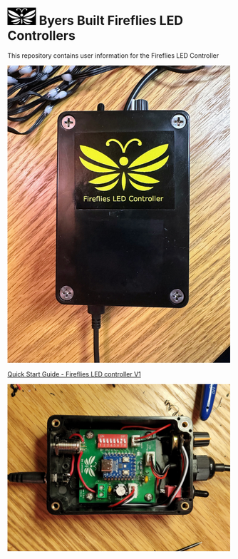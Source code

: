 # <img src="/assets/Firefly_basic_logo.png" width="64">  Byers Built Fireflies LED Controllers
This repository contains user information for the Fireflies LED Controller

<img src="assets/Fireflies_box_with _logo.jpg" width="500">
<br>

[Quick Start Guide - Fireflies LED controller V1](/user_manuals/Fireflies_controller_std_v1.md)
<br>

[<img src="/assets/Fireflies_std_vi_open_controller.jpg" width="500">](/user_manuals/Fireflies_controller_std_v1.md)
